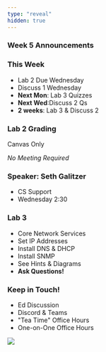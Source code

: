 ```yaml
---
type: "reveal"
hidden: true
---
```


<section>
	<h3>Week 5 Announcements</h3>
</section>
<section>
	<h3>This Week</h3>
	<ul>
		<li>Lab 2 Due Wednesday</li>
		<li>Discuss 1 Wednesday</li>
		<li><b>Next Mon</b>: Lab 3 Quizzes</li>
		<li><b>Next Wed</b>:Discuss 2 Qs</li>
		<li><b>2 weeks</b>: Lab 3 & Discuss 2</li>
	</ul>
</section>
<section>
	<h3>Lab 2 Grading</h3>
	<p>Canvas Only</p>
	<p><i>No Meeting Required</i></p>
</section>

<section>
	<h3>Speaker: Seth Galitzer</h3>
	<ul>
		<li>CS Support</li>
		<li>Wednesday 2:30</li>
	</ul>
</section>

<section>
	<h3>Lab 3</h3>
	<ul>
	  <li>Core Network Services</li>
	  <li>Set IP Addresses</li>
	  <li>Install DNS & DHCP</li>
	  <li>Install SNMP</li>
	  <li>See Hints & Diagrams</li>
	  <li><b>Ask Questions!</b></li>
	</ul>
</section>
<section>
	<h3>Keep in Touch!</h3>
	<ul>
	  <li>Ed Discussion</li>
	  <li>Discord & Teams</li>
	  <li>"Tea Time" Office Hours</li>
	  <li>One-on-One Office Hours</li>
	</ul>
</section>
<section>
  <img class="stretch" src="https://media.giphy.com/media/xUA7aRuBrh8DNTVcze/giphy.gif">
</section>